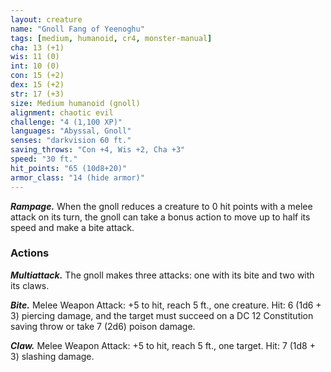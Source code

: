 ```yaml
---
layout: creature
name: "Gnoll Fang of Yeenoghu"
tags: [medium, humanoid, cr4, monster-manual]
cha: 13 (+1)
wis: 11 (0)
int: 10 (0)
con: 15 (+2)
dex: 15 (+2)
str: 17 (+3)
size: Medium humanoid (gnoll)
alignment: chaotic evil
challenge: "4 (1,100 XP)"
languages: "Abyssal, Gnoll"
senses: "darkvision 60 ft."
saving_throws: "Con +4, Wis +2, Cha +3"
speed: "30 ft."
hit_points: "65 (10d8+20)"
armor_class: "14 (hide armor)"
---
```


***Rampage.*** When the gnoll reduces a creature to 0 hit points with a melee attack on its turn, the gnoll can take a bonus action to move up to half its speed and make a bite attack.

### Actions

***Multiattack.*** The gnoll makes three attacks: one with its bite and two with its claws.

***Bite.*** Melee Weapon Attack: +5 to hit, reach 5 ft., one creature. Hit: 6 (1d6 + 3) piercing damage, and the target must succeed on a DC 12 Constitution saving throw or take 7 (2d6) poison damage.

***Claw.*** Melee Weapon Attack: +5 to hit, reach 5 ft., one target. Hit: 7 (1d8 + 3) slashing damage.
